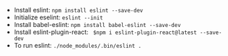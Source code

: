 * Install eslint: `npm install eslint --save-dev`
* Initialize eselint: `eslint --init`
* Install babel-eslint: `npm install babel-eslint --save-dev`
* Install eslint-plugin-react: ` $npm i eslint-plugin-react@latest --save-dev`
* To run eslint: `./node_modules/.bin/eslint .`
